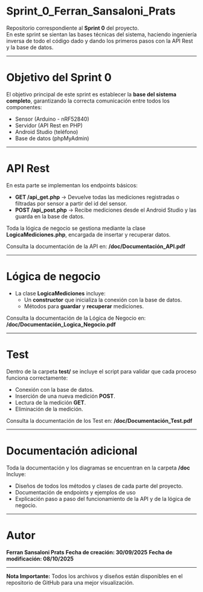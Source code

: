 # Sprint_0_Ferran_Sansaloni_Prats

Repositorio correspondiente al **Sprint 0** del proyecto.  
En este sprint se sientan las bases técnicas del sistema, haciendo ingeniería inversa de todo el código dado y dando los primeros pasos con la API Rest y la base de datos.

---

# Objetivo del Sprint 0

El objetivo principal de este sprint es establecer la **base del sistema completo**, garantizando la correcta comunicación entre todos los componentes:

- Sensor (Arduino - nRF52840)
- Servidor (API Rest en PHP)
- Android Studio (teléfono)
- Base de datos (phpMyAdmin)

---

# API Rest

En esta parte se implementan los endpoints básicos:
- **GET /api_get.php** → Devuelve todas las mediciones registradas o filtradas por sensor a partir del id del sensor.
- **POST /api_post.php** → Recibe mediciones desde el Android Studio y las guarda en la base de datos.

Toda la lógica de negocio se gestiona mediante la clase **LogicaMediciones.php**, encargada de insertar y recuperar datos.

Consulta la documentación de la API en:
**/doc/Documentación_API.pdf**

---

# Lógica de negocio

- La clase **LogicaMediciones** incluye:
    - Un **constructor** que inicializa la conexión con la base de datos.
    - Métodos para **guardar** y **recuperar** mediciones.

Consulta la documentación de la Lógica de Negocio en:
**/doc/Documentación_Logica_Negocio.pdf**

---

# Test

Dentro de la carpeta **test/** se incluye el script para validar que cada proceso funciona correctamente:
- Conexión con la base de datos.
- Inserción de una nueva medición **POST**.
- Lectura de la medición **GET**.
- Eliminación de la medición.

Consulta la documentación de los Test en:
**/doc/Documentación_Test.pdf**

---

# Documentación adicional

Toda la documentación y los diagramas se encuentran en la carpeta **/doc**
Incluye:
- Diseños de todos los métodos y clases de cada parte del proyecto.
- Documentación de endpoints y ejemplos de uso
- Explicación paso a paso del funcionamiento de la API y de la lógica de negocio.

---

# Autor

**Ferran Sansaloni Prats**
**Fecha de creación: 30/09/2025**
**Fecha de modificación: 08/10/2025**

---

**Nota Importante:**
Todos los archivos y diseños están disponibles en el repositorio de GitHub para una mejor visualización.